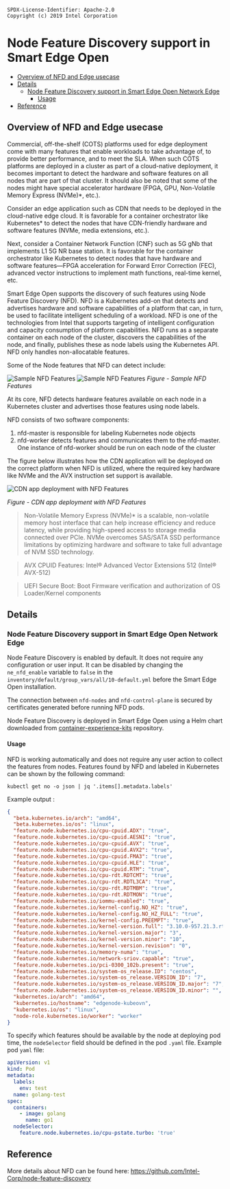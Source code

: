 ```text
SPDX-License-Identifier: Apache-2.0
Copyright (c) 2019 Intel Corporation
```
<!-- omit in toc -->
# Node Feature Discovery support in Smart Edge Open
- [Overview of NFD and Edge usecase](#overview-of-nfd-and-edge-usecase)
- [Details](#details)
  - [Node Feature Discovery support in Smart Edge Open Network Edge](#node-feature-discovery-support-in-smart-edge-open-network-edge)
    - [Usage](#usage)
- [Reference](#reference)

## Overview of NFD and Edge usecase

Commercial, off-the-shelf (COTS) platforms used for edge deployment come with many features that enable workloads to take advantage of, to provide better performance, and to meet the SLA. When such COTS platforms are deployed in a cluster as part of a cloud-native deployment, it becomes important to detect the hardware and software features on all nodes that are part of that cluster. It should also be noted that some of the nodes might have special accelerator hardware (FPGA, GPU, Non-Volatile Memory Express (NVMe)\*, etc.).

Consider an edge application such as CDN that needs to be deployed in the cloud-native edge cloud. It is favorable for a container orchestrator like Kubernetes\* to detect the nodes that have CDN-friendly hardware and software features (NVMe, media extensions, etc.).

Next, consider a Container Network Function (CNF) such as 5G gNb that implements L1 5G NR base station. It is favorable for the container orchestrator like Kubernetes to detect nodes that have hardware and software features—FPGA acceleration for Forward Error Correction (FEC), advanced vector instructions to implement math functions, real-time kernel, etc.

Smart Edge Open supports the discovery of such features using Node Feature Discovery (NFD). NFD is a Kubernetes add-on that detects and advertises hardware and software capabilities of a platform that can, in turn, be used to facilitate intelligent scheduling of a workload. NFD is one of the technologies from Intel that supports targeting of intelligent configuration and capacity consumption of platform capabilities. NFD runs as a separate container on each node of the cluster, discovers the capabilities of the node, and finally, publishes these as node labels using the Kubernetes API. NFD only handles non-allocatable features.

Some of the Node features that NFD can detect include:

![Sample NFD Features](nfd-images/nfd1.png)
![Sample NFD Features](nfd-images/nfd2.png)
_Figure - Sample NFD Features_

At its core, NFD detects hardware features available on each node in a Kubernetes cluster and advertises those features using node labels.

NFD consists of two software components:
1) nfd-master is responsible for labeling Kubernetes node objects
2) nfd-worker detects features and communicates them to the nfd-master. One instance of nfd-worker should be run on each node of the cluster

The figure below illustrates how the CDN application will be deployed on the correct platform when NFD is utilized, where the required key hardware like NVMe and the AVX instruction set support is available.

![CDN app deployment with NFD Features](nfd-images/nfd0.png)

_Figure - CDN app deployment with NFD Features_

> Non-Volatile Memory Express (NVMe)* is a scalable, non-volatile memory host interface that can help increase efficiency and reduce latency, while providing high-speed access to storage media connected over PCIe. NVMe overcomes SAS/SATA SSD performance limitations by optimizing hardware and software to take full advantage of NVM SSD technology.

> AVX CPUID Features: Intel® Advanced Vector Extensions 512 (Intel® AVX-512)

> UEFI Secure Boot: Boot Firmware verification and authorization of OS Loader/Kernel components

## Details

### Node Feature Discovery support in Smart Edge Open Network Edge

Node Feature Discovery is enabled by default. It does not require any configuration or user input. It can be disabled by changing the `ne_nfd_enable` variable to `false` in the `inventory/default/group_vars/all/10-default.yml` before the Smart Edge Open installation.

The connection between `nfd-nodes` and `nfd-control-plane` is secured by certificates generated before running NFD pods.

Node Feature Discovery is deployed in Smart Edge Open using a Helm chart downloaded from [container-experience-kits](https://github.com/intel/container-experience-kits/tree/master/roles/nfd_install/charts/node-feature-discovery) repository.

#### Usage

NFD is working automatically and does not require any user action to collect the features from nodes. Features found by NFD and labeled in Kubernetes can be shown by the following command: 
```
kubectl get no -o json | jq '.items[].metadata.labels'
```

Example output :
```json
{
  "beta.kubernetes.io/arch": "amd64",
  "beta.kubernetes.io/os": "linux",
  "feature.node.kubernetes.io/cpu-cpuid.ADX": "true",
  "feature.node.kubernetes.io/cpu-cpuid.AESNI": "true",
  "feature.node.kubernetes.io/cpu-cpuid.AVX": "true",
  "feature.node.kubernetes.io/cpu-cpuid.AVX2": "true",
  "feature.node.kubernetes.io/cpu-cpuid.FMA3": "true",
  "feature.node.kubernetes.io/cpu-cpuid.HLE": "true",
  "feature.node.kubernetes.io/cpu-cpuid.RTM": "true",
  "feature.node.kubernetes.io/cpu-rdt.RDTCMT": "true",
  "feature.node.kubernetes.io/cpu-rdt.RDTL3CA": "true",
  "feature.node.kubernetes.io/cpu-rdt.RDTMBM": "true",
  "feature.node.kubernetes.io/cpu-rdt.RDTMON": "true",
  "feature.node.kubernetes.io/iommu-enabled": "true",
  "feature.node.kubernetes.io/kernel-config.NO_HZ": "true",
  "feature.node.kubernetes.io/kernel-config.NO_HZ_FULL": "true",
  "feature.node.kubernetes.io/kernel-config.PREEMPT": "true",
  "feature.node.kubernetes.io/kernel-version.full": "3.10.0-957.21.3.rt56.935.el7.x86_64",
  "feature.node.kubernetes.io/kernel-version.major": "3",
  "feature.node.kubernetes.io/kernel-version.minor": "10",
  "feature.node.kubernetes.io/kernel-version.revision": "0",
  "feature.node.kubernetes.io/memory-numa": "true",
  "feature.node.kubernetes.io/network-sriov.capable": "true",
  "feature.node.kubernetes.io/pci-0300_102b.present": "true",
  "feature.node.kubernetes.io/system-os_release.ID": "centos",
  "feature.node.kubernetes.io/system-os_release.VERSION_ID": "7",
  "feature.node.kubernetes.io/system-os_release.VERSION_ID.major": "7",
  "feature.node.kubernetes.io/system-os_release.VERSION_ID.minor": "",
  "kubernetes.io/arch": "amd64",
  "kubernetes.io/hostname": "edgenode-kubeovn",
  "kubernetes.io/os": "linux",
  "node-role.kubernetes.io/worker": "worker"
}
```

To specify which features should be available by the node at deploying pod time, the `nodeSelector` field should be defined in the pod `.yaml` file. Example pod `yaml` file:

```yaml
apiVersion: v1
kind: Pod
metadata:
  labels:
    env: test
  name: golang-test
spec:
  containers:
    - image: golang
      name: go1
  nodeSelector:
    feature.node.kubernetes.io/cpu-pstate.turbo: 'true'
```

## Reference
More details about NFD can be found here: https://github.com/Intel-Corp/node-feature-discovery

